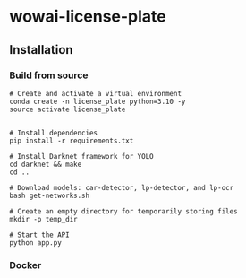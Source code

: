 ﻿# wowai-license-plate
## Installation
### Build from source
```
# Create and activate a virtual environment
conda create -n license_plate python=3.10 -y
source activate license_plate
 

# Install dependencies
pip install -r requirements.txt

# Install Darknet framework for YOLO
cd darknet && make
cd ..
  
# Download models: car-detector, lp-detector, and lp-ocr
bash get-networks.sh

# Create an empty directory for temporarily storing files
mkdir -p temp_dir

# Start the API
python app.py
```

### Docker
